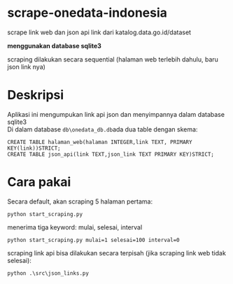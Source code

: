 # scrape-onedata-indonesia
scrape link web dan json api link dari katalog.data.go.id/dataset  

**menggunakan database sqlite3**

scraping dilakukan secara sequential (halaman web terlebih dahulu, baru json link nya)

# Deskripsi

Aplikasi ini mengumpukan link api json dan menyimpannya dalam database sqlite3  
Di dalam database `db\onedata_db.db`ada dua table dengan skema:  

`CREATE TABLE halaman_web(halaman INTEGER,link TEXT, PRIMARY KEY(link))STRICT;`  
`CREATE TABLE json_api(link TEXT,json_link TEXT PRIMARY KEY)STRICT;`

# Cara pakai
Secara default, akan scraping 5 halaman pertama:
```
python start_scraping.py
```
menerima tiga keyword: mulai, selesai, interval
```
python start_scraping.py mulai=1 selesai=100 interval=0
```
scraping link api bisa dilakukan secara terpisah (jika scraping link web tidak selesai):
```
python .\src\json_links.py
```

